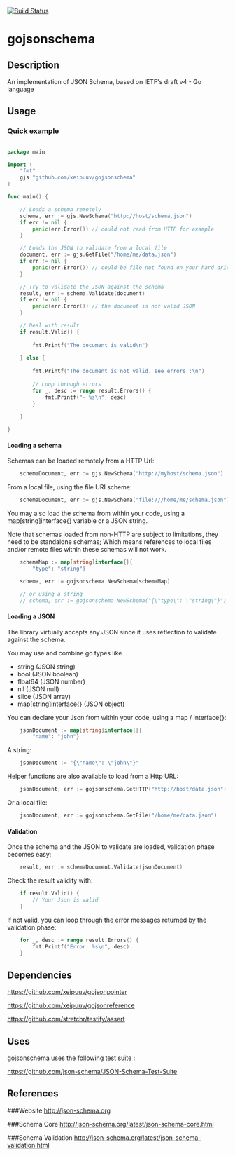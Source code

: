 [![Build Status](https://travis-ci.org/jabley/gojsonschema.svg?branch=master)](https://travis-ci.org/jabley/gojsonschema)

# gojsonschema

## Description
An implementation of JSON Schema, based on IETF's draft v4 - Go language

## Usage 

### Quick example

```go

package main

import (
    "fmt"
    gjs "github.com/xeipuuv/gojsonschema"
)

func main() {

    // Loads a schema remotely
    schema, err := gjs.NewSchema("http://host/schema.json")
    if err != nil {
        panic(err.Error()) // could not read from HTTP for example
    }

    // Loads the JSON to validate from a local file
    document, err := gjs.GetFile("/home/me/data.json")
    if err != nil {
        panic(err.Error()) // could be file not found on your hard drive
    }

	// Try to validate the JSON against the schema
    result, err := schema.Validate(document)
    if err != nil {
        panic(err.Error()) // the document is not valid JSON
    }

	// Deal with result
    if result.Valid() {
    
        fmt.Printf("The document is valid\n")
    
    } else {
    
        fmt.Printf("The document is not valid. see errors :\n")
    
        // Loop through errors
        for _, desc := range result.Errors() {
            fmt.Printf("- %s\n", desc)
        }
    
    }

}


```

#### Loading a schema

Schemas can be loaded remotely from a HTTP Url:

```go
    schemaDocument, err := gjs.NewSchema("http://myhost/schema.json")
```

From a local file, using the file URI scheme:

```go
	schemaDocument, err := gjs.NewSchema("file:///home/me/schema.json")
```


You may also load the schema from within your code, using a map[string]interface{} variable or a JSON string.

Note that schemas loaded from non-HTTP are subject to limitations, they need to be standalone schemas; 
Which means references to local files and/or remote files within these schemas will not work.

```go
	schemaMap := map[string]interface{}{
		"type": "string"}

	schema, err := gojsonschema.NewSchema(schemaMap)

	// or using a string
	// schema, err := gojsonschema.NewSchema("{\"type\": \"string\"}")

```

#### Loading a JSON

The library virtually accepts any JSON since it uses reflection to validate against the schema.

You may use and combine go types like 
* string (JSON string)
* bool (JSON boolean)
* float64 (JSON number)
* nil (JSON null)
* slice (JSON array)
* map[string]interface{} (JSON object)

You can declare your Json from within your code, using a map / interface{}:

```go
	jsonDocument := map[string]interface{}{
		"name": "john"}
```

A string:

```go
	jsonDocument := "{\"name\": \"john\"}"
```

Helper functions are also available to load from a Http URL:

```go
    jsonDocument, err := gojsonschema.GetHTTP("http://host/data.json")
```

Or a local file:

```go
	jsonDocument, err := gojsonschema.GetFile("/home/me/data.json")
```

#### Validation

Once the schema and the JSON to validate are loaded, validation phase becomes easy:

```go
	result, err := schemaDocument.Validate(jsonDocument)
```

Check the result validity with:

```go
	if result.Valid() {
		// Your Json is valid
	}
```

If not valid, you can loop through the error messages returned by the validation phase:

```go
	for _, desc := range result.Errors() {
    	fmt.Printf("Error: %s\n", desc)
	}
```

## Dependencies
https://github.com/xeipuuv/gojsonpointer

https://github.com/xeipuuv/gojsonreference

https://github.com/stretchr/testify/assert

## Uses

gojsonschema uses the following test suite :

https://github.com/json-schema/JSON-Schema-Test-Suite

## References

###Website
http://json-schema.org

###Schema Core
http://json-schema.org/latest/json-schema-core.html

###Schema Validation
http://json-schema.org/latest/json-schema-validation.html
